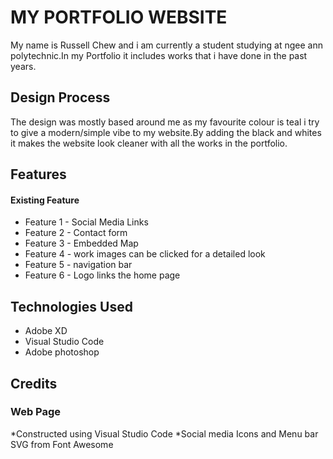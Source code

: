 # MY PORTFOLIO WEBSITE

My name is Russell Chew and i am currently a student studying at ngee ann polytechnic.In my Portfolio it includes works that i have done in the past years.

## Design Process

The design was mostly based around me as my favourite colour is teal i try to give a modern/simple vibe to my website.By adding the black and whites it makes the website look cleaner with all the works in the portfolio.

## Features

#### Existing Feature

* Feature 1 - Social Media Links
* Feature 2 - Contact form
* Feature 3 - Embedded Map
* Feature 4 - work images can be clicked for a detailed look
* Feature 5 - navigation bar 
* Feature 6 - Logo links the home page

## Technologies Used

* Adobe XD
* Visual Studio Code
* Adobe photoshop

## Credits

### Web Page
*Constructed using Visual Studio Code
*Social media Icons and Menu bar SVG from Font Awesome

